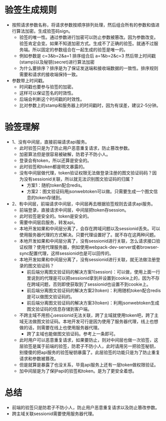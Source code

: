 # 验签生成规则
* 按照请求参数名称，将请求参数按顺序排列处理，然后组合所有的参数和值进行算法加密。生成验签码sign。
    - 验签的唯一性。通过参数进行加密可以防止参数被篡改。因为参数改变。验签肯定会变。如果不知道加密方式。生成不了正确的验签。就通不过服务端。所以固定的参数组合在一起生成的验签是唯一的。
    - 例如参数是 c=3&b=2&a=1 排序组合后 a=1&b=2&c=3 然后带上时间戳(stamp)以及秘钥(secret)进行算法加密
    - 为什么要排序？排序是为了保证发送端和接收端数据的一致性。排序规则需要和请求的接收端保持一致。
* 参数带上时间戳。
    - 时间戳也要参与验签的加密。
    - 这样可以保证签名的时效性。
    - 后端会判断这个时间戳的时效性。
    - 比对参数上的stamp和服务器上的时间戳时，因为有误差，建议2-5分钟。

# 验签理解
* 1、没有中间层，直接前端请求api服务。
    - 此时验签只是为了防止用户恶意重复请求，防止篡改参数。
    - 加密算法但是很容易被破解，防君子不防小人。
    - 登录会有token，所以还算是安全的。
    - 此时验签和token都是明文暴露的。
    - 没有中间层做代理，token验证权限无法做登录注册的图文验证码码？因为没有sessionid关联，所以就无法识别图文验证码的归属？
        - 方案1：随机token配合redis。
        - 方案2：图文验证码用jsonwebtoken可以做。只需要生成一个图文信息的token存储到。
* 2、有中间层，前端请求中间层，中间层再去根据验签规则去请求api服务。
    - 前端登录，直接请求中间层，中间层把token存session。
    - 此时验签是安全的。token是安全的。
    - 需要中间层启服务，转发api。
    - 本地开发如果和中间层分离了，会存在跨域问题以及sessionid丢失。可以使用服务器代理的方式解决。只要代理设置好了。就不存在这两种问题。
    - 本地开发如果和中间层分离了，没有sessionid进行关联，怎么请求接口验证权限？使用代理服务器，例如使用webpack-dev-server或者browser-sync配置代理，这样sessionid也是可以回传的。
    - 本地开发如果和中间层分离了，没有sessionid进行关联，就无法做注册登录的图文验证码？
        - 前后端分离图文验证码的解决方案1(session)：可以做，使用上面一行里说到的代理是可以把sessionid拿到并设置到cookie上的，因为不存在跨域问题，否则即使获取到了sessionid也设置不到cookie上。
        - 前后端分离图文验证码的解决方案2(token)：利用随机token配合redis是可以做图文验证码的。
        - 前后端分离图文验证码的解决方案3(token)：利用jsonwebtoken生成图文验证码的信息存储到客户端。
    - 不跨主域不用担心sessionid无法关联，跨了主域就使用token吧，跨了主域无法做图文验证码。本地开发可行是因为使用了服务器代理，线上也想做的话，则需要在线上也使用服务器代理。
        - 跨了主域也能做图文验证码。参考上一条即可。
    - 此时用户可以恶意重复请求，如果要防止，则对中间层也做一次验签，这层验签是属于前端的验签，防君子不防小人，此时请用另一把验签秘钥，别傻傻的把api服务的验签秘钥暴露了。此层验签的功能只是为了防止重复请求和参数被篡改。
    - 但是就算是暴露了也没关系，毕竟api服务上还有一层token做权限验证。
    - 加中间层是为了保护api的验签和token。是为了更安全着想。

# 总结
* 前端的验签只是防君子不防小人，防止用户恶意重复请求以及防止篡改参数。
* 跨主域关联sessionid需要使用服务器代理。
